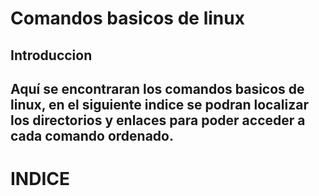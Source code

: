 # Comandos basicos de linux
## Introduccion

Aquí se encontraran los comandos basicos de linux, en el siguiente indice se podran localizar los directorios y enlaces para poder acceder a cada comando ordenado.
---
# INDICE
